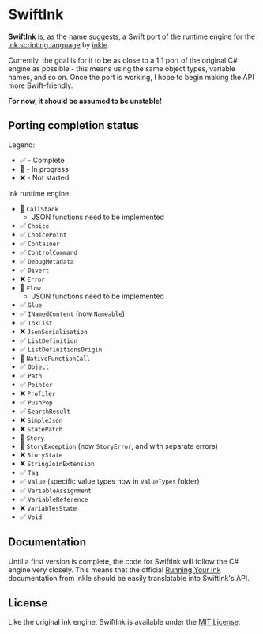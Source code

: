 # SwiftInk

**SwiftInk** is, as the name suggests, a Swift port of the runtime engine
for the [ink scripting language](https://github.com/inkle/ink) by [inkle](https://www.inklestudios.com).

Currently, the goal is for it to be as close to a 1:1 port of the original
C# engine as possible - this means using the same object types, variable names,
and so on. Once the port is working, I hope to begin making the API more Swift-friendly.

**For now, it should be assumed to be unstable!**

## Porting completion status
Legend:
- ✅ - Complete
- 📝 - In progress
- ❌ - Not started

Ink runtime engine:
- 📝 `CallStack`
    - JSON functions need to be implemented
- ✅ `Choice`
- ✅ `ChoicePoint`
- ✅ `Container`
- ✅ `ControlCommand`
- ✅ `DebugMetadata`
- ✅ `Divert`
- ❌ `Error`
- 📝 `Flow`
    - JSON functions need to be implemented
- ✅ `Glue`
- ✅ `INamedContent` (now `Nameable`)
- ✅ `InkList`
- ❌ `JsonSerialisation`
- ✅ `ListDefinition`
- ✅ `ListDefinitionsOrigin`
- 📝 `NativeFunctionCall`
- ✅ `Object`
- ✅ `Path`
- ✅ `Pointer`
- ❌ `Profiler`
- ✅ `PushPop`
- ✅ `SearchResult`
- ❌ `SimpleJson`
- ❌ `StatePatch`
- 📝 `Story`
- 📝 `StoryException` (now `StoryError`, and with separate errors)
- ❌ `StoryState`
- ❌ `StringJoinExtension`
- ✅ `Tag`
- ✅ `Value` (specific value types now in `ValueTypes` folder)
- ✅ `VariableAssignment`
- ✅ `VariableReference`
- ❌ `VariablesState`
- ✅ `Void`


## Documentation
Until a first version is complete, the code for SwiftInk will follow the C# engine
very closely. This means that the official [Running Your Ink](https://github.com/inkle/ink/blob/master/Documentation/RunningYourInk.md)
documentation from inkle should be easily translatable into SwiftInk's API.

## License
Like the original ink engine, SwiftInk is available under the [MIT License](LICENSE.md).

